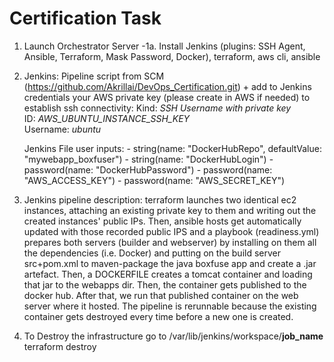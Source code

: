 # Certification Task

1) Launch Orchestrator Server
    -1a. Install Jenkins (plugins: SSH Agent, Ansible, Terraform, Mask Password, Docker), terraform, aws cli, ansible 

2) Jenkins: Pipeline script from SCM (https://github.com/Akrillai/DevOps_Certification.git) + add to Jenkins credentials your AWS private key (please create in AWS if needed) to establish ssh connectivity: 
   Kind: *SSH Username with private key*  
   ID: *AWS_UBUNTU_INSTANCE_SSH_KEY*  
   Username: *ubuntu*
   
   Jenkins File user inputs:
        - string(name: "DockerHubRepo", defaultValue: "mywebapp_boxfuser")
        - string(name: "DockerHubLogin")
        - password(name: "DockerHubPassword")
        - password(name: "AWS_ACCESS_KEY")
        - password(name: "AWS_SECRET_KEY")

   
3) Jenkins pipeline description: terraform launches two identical ec2 instances, attaching an existing private key to them and writing out the created instances' public IPs. Then, ansible hosts get automatically updated with those recorded public IPS and a playbook (readiness.yml) prepares both servers (builder and webserver) by installing on them all the dependencies (i.e. Docker) and putting on the build server src+pom.xml to maven-package the java boxfuse app and create a .jar artefact. Then, a DOCKERFILE creates a tomcat container and loading that jar to the webapps dir. Then, the container gets published to the docker hub. After that, we run that published container on the web server where it hosted. The pipeline is rerunnable because the existing container gets destroyed every time before a new one is created.


4) To Destroy the infrastructure go to /var/lib/jenkins/workspace/****job_name****
   terraform destroy